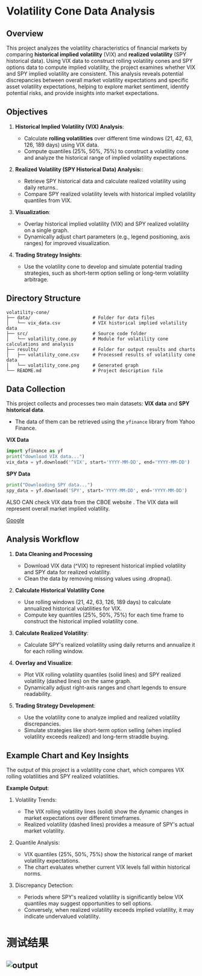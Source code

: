 # Volatility Cone Data Analysis 

## Overview
This project analyzes the volatility characteristics of financial markets by comparing **historical implied volatility** (VIX) and **realized volatility** (SPY historical data). Using VIX data to construct rolling volatility cones and SPY options data to compute implied volatility, the project examines whether VIX and SPY implied volatility are consistent. This analysis reveals potential discrepancies between overall market volatility expectations and specific asset volatility expectations, helping to explore market sentiment, identify potential risks, and provide insights into market expectations.

## Objectives
1. **Historical Implied Volatility (VIX) Analysis**:
   - Calculate **rolling volatilities** over different time windows (21, 42, 63, 126, 189 days) using VIX data.
   - Compute quantiles (25%, 50%, 75%) to construct a volatility cone and analyze the historical range of implied volatility expectations.

2. **Realized Volatility (SPY Historical Data) Analysis:**:
   - Retrieve SPY historical data and calculate realized volatility using daily returns..
   - Compare SPY realized volatility levels with historical implied volatility quantiles from VIX.

3. **Visualization**:
    - Overlay historical implied volatility (VIX) and SPY realized volatility on a single graph.
   - Dynamically adjust chart parameters (e.g., legend positioning, axis ranges) for improved visualization.

4. **Trading Strategy Insights**:
   - Use the volatility cone to develop and simulate potential trading strategies, such as short-term option selling or long-term volatility arbitrage.



## Directory Structure
```plaintext
volatility-cone/
├── data/                       # Folder for data files
│   └── vix_data.csv            # VIX historical implied volatility data
├── src/                        # Source code folder
│   └── volatility_cone.py      # Module for volatility cone calculations and analysis
├── results/                    # Folder for output results and charts
│   ├── volatility_cone.csv     # Processed results of volatility cone data
│   └── volatility_cone.png     # Generated graph
└── README.md                   # Project description file
```


## Data Collection

This project collects and processes two main datasets: **VIX data** and **SPY historical data**.
- The data of them can be retrieved using the `yfinance` library from Yahoo Finance.

**VIX Data**
```python
import yfinance as yf
print("download VIX data...")
vix_data = yf.download('^VIX', start='YYYY-MM-DD', end='YYYY-MM-DD')
```
**SPY Data**
```python
print("Downloading SPY data...")
spy_data = yf.download('SPY', start='YYYY-MM-DD', end='YYYY-MM-DD')
```
ALSO CAN check VIX data from the CBOE website . The VIX data will represent overall market implied volatility.

 [Google](https://www.cboe.com)


## Analysis Workflow

1. **Data Cleaning and Processing**
   - Download VIX data (^VIX) to represent historical implied volatility and SPY data for realized volatility.
   - Clean the data by removing missing values using .dropna().

2. **Calculate Historical Volatility Cone**
   - Use rolling windows (21, 42, 63, 126, 189 days) to calculate annualized historical volatilities for VIX.
   - Compute key quantiles (25%, 50%, 75%) for each time frame to construct the historical implied volatility cone.

3. **Calculate Realized Volatility**:
   - Calculate SPY's realized volatility using daily returns and annualize it for each rolling window.

4. **Overlay and Visualize**:
   - Plot VIX rolling volatility quantiles (solid lines) and SPY realized volatility (dashed lines) on the same graph.
   - Dynamically adjust right-axis ranges and chart legends to ensure readability.

5. **Trading Strategy Development**:
   - Use the volatility cone to analyze implied and realized volatility discrepancies.
   - Simulate strategies like short-term option selling (when implied volatility exceeds realized) and long-term straddle buying.


## Example Chart and Key Insights

The output of this project is a volatility cone chart, which compares VIX rolling volatilities and SPY realized volatilities.

**Example Output**:

1. Volatility Trends:
   - The VIX rolling volatility lines (solid) show the dynamic changes in market expectations over different timeframes.
   - Realized volatility (dashed lines) provides a measure of SPY's actual market volatility.
     
2. Quantile Analysis:
   - VIX quantiles (25%, 50%, 75%) show the historical range of market volatility expectations.
   - The chart evaluates whether current VIX levels fall within historical norms.

3. Discrepancy Detection:
   - Periods where SPY's realized volatility is significantly below VIX quantiles may suggest opportunities to sell options.
   - Conversely, when realized volatility exceeds implied volatility, it may indicate undervalued volatility.

# 测试结果
![output](outputs/volatility_cone_dynamic_test.png)
---
